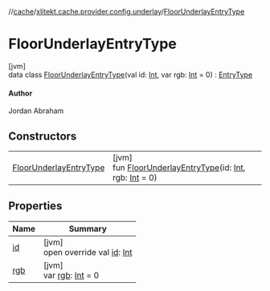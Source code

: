 //[cache](../../../index.md)/[xlitekt.cache.provider.config.underlay](../index.md)/[FloorUnderlayEntryType](index.md)

# FloorUnderlayEntryType

[jvm]\
data class [FloorUnderlayEntryType](index.md)(val id: [Int](https://kotlinlang.org/api/latest/jvm/stdlib/kotlin/-int/index.html), var rgb: [Int](https://kotlinlang.org/api/latest/jvm/stdlib/kotlin/-int/index.html) = 0) : [EntryType](../../xlitekt.cache.provider/-entry-type/index.md)

#### Author

Jordan Abraham

## Constructors

| | |
|---|---|
| [FloorUnderlayEntryType](-floor-underlay-entry-type.md) | [jvm]<br>fun [FloorUnderlayEntryType](-floor-underlay-entry-type.md)(id: [Int](https://kotlinlang.org/api/latest/jvm/stdlib/kotlin/-int/index.html), rgb: [Int](https://kotlinlang.org/api/latest/jvm/stdlib/kotlin/-int/index.html) = 0) |

## Properties

| Name | Summary |
|---|---|
| [id](id.md) | [jvm]<br>open override val [id](id.md): [Int](https://kotlinlang.org/api/latest/jvm/stdlib/kotlin/-int/index.html) |
| [rgb](rgb.md) | [jvm]<br>var [rgb](rgb.md): [Int](https://kotlinlang.org/api/latest/jvm/stdlib/kotlin/-int/index.html) = 0 |
